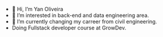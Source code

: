 - 👋 Hi, I’m Yan Oliveira
- 👀 I’m interested in back-end and data engineering area.
- 🌱 I’m currently changing my carreer from civil engineering.
- Doing Fullstack developer course at GrowDev.


<!---
OliveiraYan1/OliveiraYan1 is a ✨ special ✨ repository because its `README.md` (this file) appears on your GitHub profile.
You can click the Preview link to take a look at your changes.
--->
